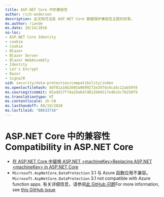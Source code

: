 ```yaml
---
title: ASP.NET Core 中的兼容性
author: rick-anderson
description: 此文档充当各 ASP.NET Core 数据保护兼容性主题的目录。
ms.author: riande
ms.date: 10/14/2016
no-loc:
- ASP.NET Core Identity
- cookie
- Cookie
- Blazor
- Blazor Server
- Blazor WebAssembly
- Identity
- Let's Encrypt
- Razor
- SignalR
uid: security/data-protection/compatibility/index
ms.openlocfilehash: 8df81a16b2693a0699272e297dc6ca5c12ab59f8
ms.sourcegitcommit: 65add17f74a29a647d812b04517e46cbc78258f9
ms.translationtype: HT
ms.contentlocale: zh-CN
ms.lasthandoff: 08/19/2020
ms.locfileid: "88633716"
---
```

# <a name="compatibility-in-aspnet-core"></a><span data-ttu-id="94075-103">ASP.NET Core 中的兼容性</span><span class="sxs-lookup"><span data-stu-id="94075-103">Compatibility in ASP.NET Core</span></span>

* [<span data-ttu-id="94075-104">在 ASP.NET Core 中替换 ASP.NET \<machineKey></span><span class="sxs-lookup"><span data-stu-id="94075-104">Replacing ASP.NET \<machineKey> in ASP.NET Core</span></span>](xref:security/data-protection/compatibility/replacing-machinekey)
* <span data-ttu-id="94075-105">`Microsoft.AspNetCore.DataProtection` 3.1 与 Azure 函数应用不兼容。</span><span class="sxs-lookup"><span data-stu-id="94075-105">`Microsoft.AspNetCore.DataProtection` 3.1 not compatible with Azure function apps.</span></span> <span data-ttu-id="94075-106">有关详细信息，请参阅[此 GitHub 问题](https://github.com/Azure/azure-functions-host/issues/5447)</span><span class="sxs-lookup"><span data-stu-id="94075-106">For more information, see [this GitHub issue](https://github.com/Azure/azure-functions-host/issues/5447)</span></span>

